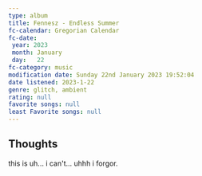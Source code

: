 ```yaml
---
type: album 
title: Fennesz - Endless Summer
fc-calendar: Gregorian Calendar
fc-date: 
 year: 2023
 month: January
 day:   22
fc-category: music
modification date: Sunday 22nd January 2023 19:52:04
date listened: 2023-1-22 
genre: glitch, ambient 
rating: null
favorite songs: null
least Favorite songs: null
---
```

## Thoughts

this is uh... i can't... uhhh i forgor.
